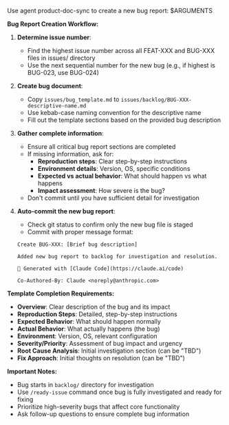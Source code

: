 Use agent product-doc-sync to create a new bug report: $ARGUMENTS

**Bug Report Creation Workflow:**

1. **Determine issue number**:
   - Find the highest issue number across all FEAT-XXX and BUG-XXX files in issues/ directory
   - Use the next sequential number for the new bug (e.g., if highest is BUG-023, use BUG-024)

2. **Create bug document**:
   - Copy `issues/bug_template.md` to `issues/backlog/BUG-XXX-descriptive-name.md`
   - Use kebab-case naming convention for the descriptive name
   - Fill out the template sections based on the provided bug description

3. **Gather complete information**:
   - Ensure all critical bug report sections are completed
   - If missing information, ask for:
     - **Reproduction steps**: Clear step-by-step instructions
     - **Environment details**: Version, OS, specific conditions
     - **Expected vs actual behavior**: What should happen vs what happens
     - **Impact assessment**: How severe is the bug?
   - Don't commit until you have sufficient detail for investigation

4. **Auto-commit the new bug report**:
   - Check git status to confirm only the new bug file is staged
   - Commit with proper message format:
   ```
   Create BUG-XXX: [Brief bug description]

   Added new bug report to backlog for investigation and resolution.

   🤖 Generated with [Claude Code](https://claude.ai/code)

   Co-Authored-By: Claude <noreply@anthropic.com>
   ```

**Template Completion Requirements:**
- **Overview**: Clear description of the bug and its impact
- **Reproduction Steps**: Detailed, step-by-step instructions
- **Expected Behavior**: What should happen normally
- **Actual Behavior**: What actually happens (the bug)
- **Environment**: Version, OS, relevant configuration
- **Severity/Priority**: Assessment of bug impact and urgency
- **Root Cause Analysis**: Initial investigation section (can be "TBD")
- **Fix Approach**: Initial thoughts on resolution (can be "TBD")

**Important Notes:**
- Bug starts in `backlog/` directory for investigation
- Use `/ready-issue` command once bug is fully investigated and ready for fixing
- Prioritize high-severity bugs that affect core functionality
- Ask follow-up questions to ensure complete bug information